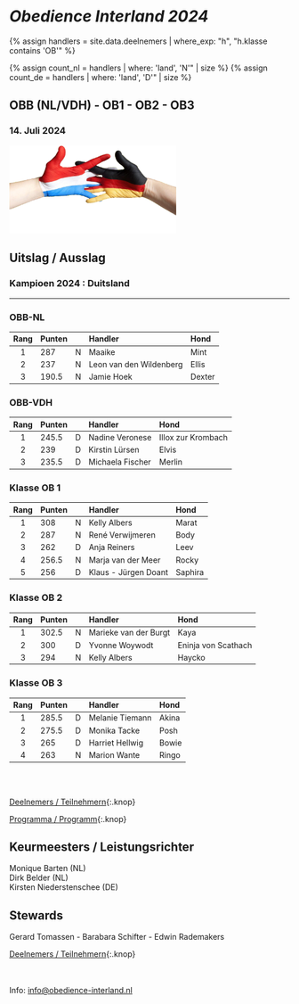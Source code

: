 
# *Obedience Interland 2024*

{% assign handlers = site.data.deelnemers | where_exp: "h", "h.klasse contains 'OB'" %}

{% assign count_nl = handlers | where: 'land', 'N'" | size %}
{% assign count_de = handlers | where: 'land', 'D'" | size %}

## OBB (NL/VDH) - OB1 - OB2 - OB3

### 14. Juli 2024

<img src="images/dutch-german-t.png" width="300">

## Uitslag / Ausslag

### Kampioen 2024 : Duitsland

---

### OBB-NL

| Rang | Punten |  | Handler | Hond |
|:-:|:-|:-:|:-|:-|
| 1 | 287 | N | Maaike | Mint |
| 2 | 237 | N | Leon van den Wildenberg | Ellis |
| 3 |190.5| N | Jamie Hoek | Dexter |

### OBB-VDH

| Rang | Punten |  | Handler | Hond |
|:-:|:-|:-:|:-|:-|
| 1 |245.5| D | Nadine Veronese | Illox zur Krombach |
| 2 | 239 | D | Kirstin Lürsen | Elvis |
| 3 |235.5| D | Michaela Fischer | Merlin |

### Klasse OB 1

| Rang | Punten |  | Handler | Hond |
|:-:|:-|:-:|:-|:-|
| 1 | 308 | N | Kelly Albers | Marat |
| 2 | 287 | N | René Verwijmeren | Body |
| 3 | 262 | D | Anja Reiners | Leev |
| 4 |256.5| N | Marja van der Meer | Rocky |
| 5 | 256 | D | Klaus - Jürgen Doant | Saphira |

### Klasse OB 2

| Rang | Punten |  | Handler | Hond |
|:-:|:-|:-:|:-|:-|
| 1 |302.5| N | Marieke van der Burgt | Kaya |
| 2 | 300 | D | Yvonne Woywodt | Eninja von Scathach |
| 3 | 294 | N | Kelly Albers | Haycko |

### Klasse OB 3

| Rang | Punten |  | Handler | Hond |
|:-:|:-|:-:|:-|:-|
| 1 |285.5| D |Melanie Tiemann | Akina |
| 2 |275.5| D |Monika Tacke    | Posh  |
| 3 | 265 | D |Harriet Hellwig | Bowie |
| 4 | 263 | N |Marion Wante    | Ringo |

<br/>

<br>

[Deelnemers / Teilnehmern](deelnemers){:.knop}

[Programma / Programm](programma){:.knop}

## Keurmeesters / Leistungsrichter
Monique&nbsp;Barten (NL)<br>
Dirk&nbsp;Belder (NL)<br>
Kirsten&nbsp;Niederstenschee (DE)

## Stewards
Gerard&nbsp;Tomassen - Barabara&nbsp;Schifter - Edwin&nbsp;Rademakers


[Deelnemers / Teilnehmern](deelnemers){:.knop}


<br><br>
Info:  <info@obedience-interland.nl>
